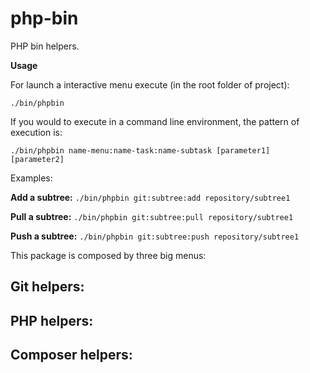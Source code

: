 # php-bin
PHP bin helpers.

**Usage**

For launch a interactive menu execute (in the root folder of project):
```
./bin/phpbin
```
If you would to execute in a command line environment, the pattern of execution is:
```
./bin/phpbin name-menu:name-task:name-subtask [parameter1] [parameter2]
```

Examples:

**Add a subtree:**
`
./bin/phpbin git:subtree:add repository/subtree1
`

**Pull a subtree:**
`
./bin/phpbin git:subtree:pull repository/subtree1
`

**Push a subtree:**
`
./bin/phpbin git:subtree:push repository/subtree1
`


This package is composed by three big menus:

## Git helpers: 
## PHP helpers: 
## Composer helpers:
